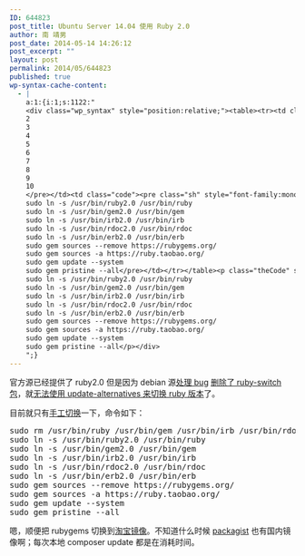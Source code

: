 ```yaml
---
ID: 644823
post_title: Ubuntu Server 14.04 使用 Ruby 2.0
author: 南 靖男
post_date: 2014-05-14 14:26:12
post_excerpt: ""
layout: post
permalink: 2014/05/644823
published: true
wp-syntax-cache-content:
  - |
    a:1:{i:1;s:1122:"
    <div class="wp_syntax" style="position:relative;"><table><tr><td class="line_numbers"><pre>1
    2
    3
    4
    5
    6
    7
    8
    9
    10
    </pre></td><td class="code"><pre class="sh" style="font-family:monospace;">sudo rm /usr/bin/ruby /usr/bin/gem /usr/bin/irb /usr/bin/rdoc /usr/bin/erb
    sudo ln -s /usr/bin/ruby2.0 /usr/bin/ruby
    sudo ln -s /usr/bin/gem2.0 /usr/bin/gem
    sudo ln -s /usr/bin/irb2.0 /usr/bin/irb
    sudo ln -s /usr/bin/rdoc2.0 /usr/bin/rdoc
    sudo ln -s /usr/bin/erb2.0 /usr/bin/erb
    sudo gem sources --remove https://rubygems.org/
    sudo gem sources -a https://ruby.taobao.org/
    sudo gem update --system
    sudo gem pristine --all</pre></td></tr></table><p class="theCode" style="display:none;">sudo rm /usr/bin/ruby /usr/bin/gem /usr/bin/irb /usr/bin/rdoc /usr/bin/erb
    sudo ln -s /usr/bin/ruby2.0 /usr/bin/ruby
    sudo ln -s /usr/bin/gem2.0 /usr/bin/gem
    sudo ln -s /usr/bin/irb2.0 /usr/bin/irb
    sudo ln -s /usr/bin/rdoc2.0 /usr/bin/rdoc
    sudo ln -s /usr/bin/erb2.0 /usr/bin/erb
    sudo gem sources --remove https://rubygems.org/
    sudo gem sources -a https://ruby.taobao.org/
    sudo gem update --system
    sudo gem pristine --all</p></div>
    ";}
---
```

官方源已经提供了 ruby2.0 但是因为 debian 源<a href="https://bugs.debian.org/cgi-bin/bugreport.cgi?bug=737782">处理 bug</a> <a href="https://bugs.debian.org/cgi-bin/bugreport.cgi?bug=741050">删除了 ruby-switch 包</a>，就<a href="http://askubuntu.com/questions/452243/what-versions-of-ruby-are-supported-in-14-04">无法使用 update-alternatives 来切换 ruby 版本</a>了。

目前就只有<a href="http://blog.costan.us/2014/04/restoring-ruby-20-on-ubuntu-1404.html">手工切换</a>一下，命令如下：
<pre lang="SH" line="1">sudo rm /usr/bin/ruby /usr/bin/gem /usr/bin/irb /usr/bin/rdoc /usr/bin/erb
sudo ln -s /usr/bin/ruby2.0 /usr/bin/ruby
sudo ln -s /usr/bin/gem2.0 /usr/bin/gem
sudo ln -s /usr/bin/irb2.0 /usr/bin/irb
sudo ln -s /usr/bin/rdoc2.0 /usr/bin/rdoc
sudo ln -s /usr/bin/erb2.0 /usr/bin/erb
sudo gem sources --remove https://rubygems.org/
sudo gem sources -a https://ruby.taobao.org/
sudo gem update --system
sudo gem pristine --all</pre>

嗯，顺便把 rubygems 切换到<a href="https://ruby.taobao.org/">淘宝镜像</a>。不知道什么时候 <a href="https://packagist.org/">packagist</a> 也有国内镜像啊；每次本地 composer update 都是在消耗时间。